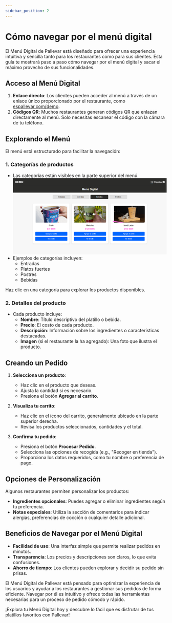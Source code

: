 ```yaml
---
sidebar_position: 2
---
```


# Cómo navegar por el menú digital

El Menú Digital de Pallevar está diseñado para ofrecer una experiencia intuitiva y sencilla tanto para los restaurantes como para sus clientes. Esta guía te mostrará paso a paso cómo navegar por el menú digital y sacar el máximo provecho de sus funcionalidades.

## Acceso al Menú Digital

1. **Enlace directo**: Los clientes pueden acceder al menú a través de un enlace único proporcionado por el restaurante, como [espallevar.com/demo](https://espallevar.com/demo).
2. **Códigos QR**: Muchos restaurantes generan códigos QR que enlazan directamente al menú. Solo necesitas escanear el código con la cámara de tu teléfono.

## Explorando el Menú

El menú está estructurado para facilitar la navegación:

### 1. **Categorías de productos**

- Las categorías están visibles en la parte superior del menú.
    ![Menu](../../static/img/menu2.png)
- Ejemplos de categorías incluyen:
  - Entradas
  - Platos fuertes
  - Postres
  - Bebidas

Haz clic en una categoría para explorar los productos disponibles.

### 2. **Detalles del producto**

- Cada producto incluye:
  - **Nombre**: Título descriptivo del platillo o bebida.
  - **Precio**: El costo de cada producto.
  - **Descripción**: Información sobre los ingredientes o características destacadas.
  - **Imagen** (si el restaurante la ha agregado): Una foto que ilustra el producto.


## Creando un Pedido

1. **Selecciona un producto**:
   - Haz clic en el producto que deseas.
   - Ajusta la cantidad si es necesario.
   - Presiona el botón **Agregar al carrito**.

2. **Visualiza tu carrito**:
   - Haz clic en el ícono del carrito, generalmente ubicado en la parte superior derecha.
   - Revisa los productos seleccionados, cantidades y el total.

3. **Confirma tu pedido**:
   - Presiona el botón **Procesar Pedido**.
   - Selecciona las opciones de recogida (e.g., "Recoger en tienda").
   - Proporciona los datos requeridos, como tu nombre o preferencia de pago.

## Opciones de Personalización

Algunos restaurantes permiten personalizar los productos:

- **Ingredientes opcionales**: Puedes agregar o eliminar ingredientes según tu preferencia.
- **Notas especiales**: Utiliza la sección de comentarios para indicar alergias, preferencias de cocción o cualquier detalle adicional.

## Beneficios de Navegar por el Menú Digital

- **Facilidad de uso**: Una interfaz simple que permite realizar pedidos en minutos.
- **Transparencia**: Los precios y descripciones son claros, lo que evita confusiones.
- **Ahorro de tiempo**: Los clientes pueden explorar y decidir su pedido sin prisas.

El Menú Digital de Pallevar está pensado para optimizar la experiencia de los usuarios y ayudar a los restaurantes a gestionar sus pedidos de forma eficiente. Navegar por él es intuitivo y ofrece todas las herramientas necesarias para un proceso de pedido cómodo y rápido.

¡Explora tu Menú Digital hoy y descubre lo fácil que es disfrutar de tus platillos favoritos con Pallevar!

